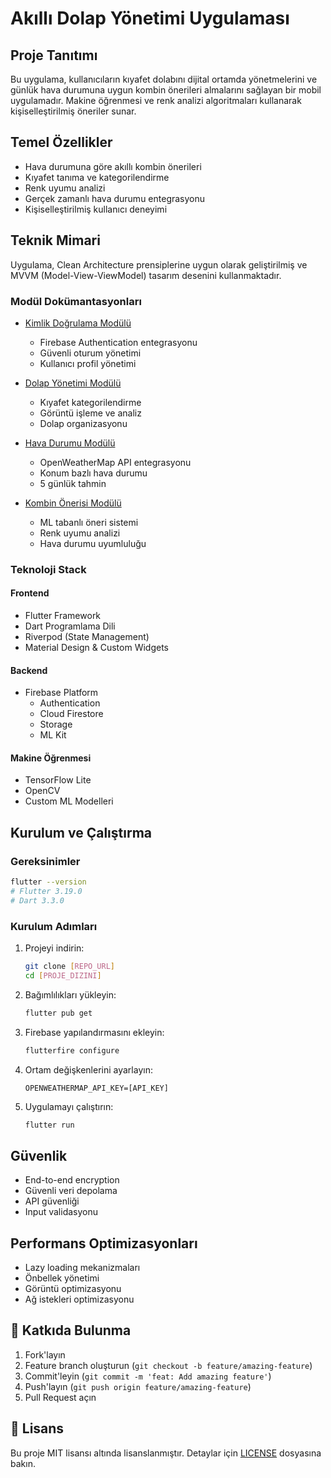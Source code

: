 # Akıllı Dolap Yönetimi Uygulaması

## Proje Tanıtımı

Bu uygulama, kullanıcıların kıyafet dolabını dijital ortamda yönetmelerini ve günlük hava durumuna uygun kombin önerileri almalarını sağlayan bir mobil uygulamadır. Makine öğrenmesi ve renk analizi algoritmaları kullanarak kişiselleştirilmiş öneriler sunar.

## Temel Özellikler

- Hava durumuna göre akıllı kombin önerileri
- Kıyafet tanıma ve kategorilendirme
- Renk uyumu analizi
- Gerçek zamanlı hava durumu entegrasyonu
- Kişiselleştirilmiş kullanıcı deneyimi

## Teknik Mimari

Uygulama, Clean Architecture prensiplerine uygun olarak geliştirilmiş ve MVVM (Model-View-ViewModel) tasarım desenini kullanmaktadır.

### Modül Dokümantasyonları

- [Kimlik Doğrulama Modülü](docs/modules/auth.md)
  * Firebase Authentication entegrasyonu
  * Güvenli oturum yönetimi
  * Kullanıcı profil yönetimi

- [Dolap Yönetimi Modülü](docs/modules/wardrobe.md)
  * Kıyafet kategorilendirme
  * Görüntü işleme ve analiz
  * Dolap organizasyonu

- [Hava Durumu Modülü](docs/modules/weather.md)
  * OpenWeatherMap API entegrasyonu
  * Konum bazlı hava durumu
  * 5 günlük tahmin

- [Kombin Önerisi Modülü](docs/modules/outfit.md)
  * ML tabanlı öneri sistemi
  * Renk uyumu analizi
  * Hava durumu uyumluluğu

### Teknoloji Stack

#### Frontend
- Flutter Framework
- Dart Programlama Dili
- Riverpod (State Management)
- Material Design & Custom Widgets

#### Backend
- Firebase Platform
  * Authentication
  * Cloud Firestore
  * Storage
  * ML Kit

#### Makine Öğrenmesi
- TensorFlow Lite
- OpenCV
- Custom ML Modelleri

## Kurulum ve Çalıştırma

### Gereksinimler
```bash
flutter --version
# Flutter 3.19.0
# Dart 3.3.0
```

### Kurulum Adımları

1. Projeyi indirin:
   ```bash
   git clone [REPO_URL]
   cd [PROJE_DIZINI]
   ```

2. Bağımlılıkları yükleyin:
   ```bash
   flutter pub get
   ```

3. Firebase yapılandırmasını ekleyin:
   ```bash
   flutterfire configure
   ```

4. Ortam değişkenlerini ayarlayın:
   ```env
   OPENWEATHERMAP_API_KEY=[API_KEY]
   ```

5. Uygulamayı çalıştırın:
   ```bash
   flutter run
   ```

## Güvenlik

- End-to-end encryption
- Güvenli veri depolama
- API güvenliği
- Input validasyonu

## Performans Optimizasyonları

- Lazy loading mekanizmaları
- Önbellek yönetimi
- Görüntü optimizasyonu
- Ağ istekleri optimizasyonu

## 🤝 Katkıda Bulunma

1. Fork'layın
2. Feature branch oluşturun (`git checkout -b feature/amazing-feature`)
3. Commit'leyin (`git commit -m 'feat: Add amazing feature'`)
4. Push'layın (`git push origin feature/amazing-feature`)
5. Pull Request açın

## 📝 Lisans

Bu proje MIT lisansı altında lisanslanmıştır. Detaylar için [LICENSE](LICENSE) dosyasına bakın. 